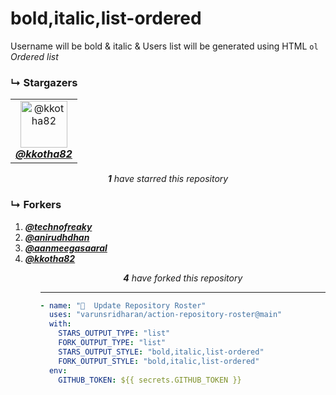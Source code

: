 # bold,italic,list-ordered
Username will be bold & italic & Users list will be generated using HTML `ol` _Ordered list_

### ↳ Stargazers

<!-- REPOSITORY_STARS:START -->
<table><tbody><tr><td align="center"><a href="https://github.com/kkotha82" rel="nofollow"><img src="https://avatars3.githubusercontent.com/u/15326217?v=4" alt="@kkotha82" style="max-width:100%;" width="75px;"><br/><b><i>@kkotha82</i></b></a> </td></tr></tbody></table><p align="center"><i><b>1</b> have starred this repository</i></p>
<!-- REPOSITORY_STARS:END -->

### ↳ Forkers

<!-- REPOSITORY_FORKS:START -->
<ol><li><a href="https://github.com/technofreaky" rel="nofollow"><b><i>@technofreaky</i></b> <br/> </a> </li><li><a href="https://github.com/anirudhdhan" rel="nofollow"><b><i>@anirudhdhan</i></b> <br/> </a> </li><li><a href="https://github.com/aanmeegasaaral" rel="nofollow"><b><i>@aanmeegasaaral</i></b> <br/> </a> </li><li><a href="https://github.com/kkotha82" rel="nofollow"><b><i>@kkotha82</i></b> <br/> </a> </li><ol><p align="center"><i><b>4</b> have forked this repository</i></p>
<!-- REPOSITORY_FORKS:END -->

---

```yml
- name: "🐔  Update Repository Roster"
  uses: "varunsridharan/action-repository-roster@main"
  with:
    STARS_OUTPUT_TYPE: "list"
    FORK_OUTPUT_TYPE: "list"
    STARS_OUTPUT_STYLE: "bold,italic,list-ordered"
    FORK_OUTPUT_STYLE: "bold,italic,list-ordered"
  env:
    GITHUB_TOKEN: ${{ secrets.GITHUB_TOKEN }}
```